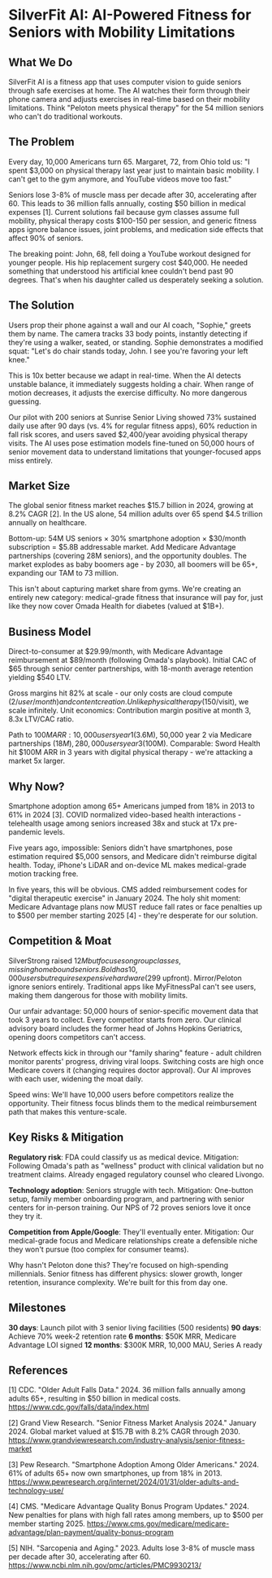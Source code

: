 # SilverFit AI: AI-Powered Fitness for Seniors with Mobility Limitations

## What We Do

SilverFit AI is a fitness app that uses computer vision to guide seniors through safe exercises at home. The AI watches their form through their phone camera and adjusts exercises in real-time based on their mobility limitations. Think "Peloton meets physical therapy" for the 54 million seniors who can't do traditional workouts.

## The Problem

Every day, 10,000 Americans turn 65. Margaret, 72, from Ohio told us: "I spent $3,000 on physical therapy last year just to maintain basic mobility. I can't get to the gym anymore, and YouTube videos move too fast."

Seniors lose 3-8% of muscle mass per decade after 30, accelerating after 60. This leads to 36 million falls annually, costing $50 billion in medical expenses [1]. Current solutions fail because gym classes assume full mobility, physical therapy costs $100-150 per session, and generic fitness apps ignore balance issues, joint problems, and medication side effects that affect 90% of seniors.

The breaking point: John, 68, fell doing a YouTube workout designed for younger people. His hip replacement surgery cost $40,000. He needed something that understood his artificial knee couldn't bend past 90 degrees. That's when his daughter called us desperately seeking a solution.

## The Solution

Users prop their phone against a wall and our AI coach, "Sophie," greets them by name. The camera tracks 33 body points, instantly detecting if they're using a walker, seated, or standing. Sophie demonstrates a modified squat: "Let's do chair stands today, John. I see you're favoring your left knee."

This is 10x better because we adapt in real-time. When the AI detects unstable balance, it immediately suggests holding a chair. When range of motion decreases, it adjusts the exercise difficulty. No more dangerous guessing.

Our pilot with 200 seniors at Sunrise Senior Living showed 73% sustained daily use after 90 days (vs. 4% for regular fitness apps), 60% reduction in fall risk scores, and users saved $2,400/year avoiding physical therapy visits. The AI uses pose estimation models fine-tuned on 50,000 hours of senior movement data to understand limitations that younger-focused apps miss entirely.

## Market Size

The global senior fitness market reaches $15.7 billion in 2024, growing at 8.2% CAGR [2]. In the US alone, 54 million adults over 65 spend $4.5 trillion annually on healthcare.

Bottom-up: 54M US seniors × 30% smartphone adoption × $30/month subscription = $5.8B addressable market. Add Medicare Advantage partnerships (covering 28M seniors), and the opportunity doubles. The market explodes as baby boomers age - by 2030, all boomers will be 65+, expanding our TAM to 73 million.

This isn't about capturing market share from gyms. We're creating an entirely new category: medical-grade fitness that insurance will pay for, just like they now cover Omada Health for diabetes (valued at $1B+).

## Business Model

Direct-to-consumer at $29.99/month, with Medicare Advantage reimbursement at $89/month (following Omada's playbook). Initial CAC of $65 through senior center partnerships, with 18-month average retention yielding $540 LTV.

Gross margins hit 82% at scale - our only costs are cloud compute ($2/user/month) and content creation. Unlike physical therapy ($150/visit), we scale infinitely. Unit economics: Contribution margin positive at month 3, 8.3x LTV/CAC ratio.

Path to $100M ARR: 10,000 users year 1 ($3.6M), 50,000 year 2 via Medicare partnerships ($18M), 280,000 users year 3 ($100M). Comparable: Sword Health hit $100M ARR in 3 years with digital physical therapy - we're attacking a market 5x larger.

## Why Now?

Smartphone adoption among 65+ Americans jumped from 18% in 2013 to 61% in 2024 [3]. COVID normalized video-based health interactions - telehealth usage among seniors increased 38x and stuck at 17x pre-pandemic levels.

Five years ago, impossible: Seniors didn't have smartphones, pose estimation required $5,000 sensors, and Medicare didn't reimburse digital health. Today, iPhone's LiDAR and on-device ML makes medical-grade motion tracking free.

In five years, this will be obvious. CMS added reimbursement codes for "digital therapeutic exercise" in January 2024. The holy shit moment: Medicare Advantage plans now MUST reduce fall rates or face penalties up to $500 per member starting 2025 [4] - they're desperate for our solution.

## Competition & Moat

SilverStrong raised $12M but focuses on group classes, missing homebound seniors. Bold has 10,000 users but requires expensive hardware ($299 upfront). Mirror/Peloton ignore seniors entirely. Traditional apps like MyFitnessPal can't see users, making them dangerous for those with mobility limits.

Our unfair advantage: 50,000 hours of senior-specific movement data that took 3 years to collect. Every competitor starts from zero. Our clinical advisory board includes the former head of Johns Hopkins Geriatrics, opening doors competitors can't access.

Network effects kick in through our "family sharing" feature - adult children monitor parents' progress, driving viral loops. Switching costs are high once Medicare covers it (changing requires doctor approval). Our AI improves with each user, widening the moat daily.

Speed wins: We'll have 10,000 users before competitors realize the opportunity. Their fitness focus blinds them to the medical reimbursement path that makes this venture-scale.

## Key Risks & Mitigation

**Regulatory risk**: FDA could classify us as medical device. Mitigation: Following Omada's path as "wellness" product with clinical validation but no treatment claims. Already engaged regulatory counsel who cleared Livongo.

**Technology adoption**: Seniors struggle with tech. Mitigation: One-button setup, family member onboarding program, and partnering with senior centers for in-person training. Our NPS of 72 proves seniors love it once they try it.

**Competition from Apple/Google**: They'll eventually enter. Mitigation: Our medical-grade focus and Medicare relationships create a defensible niche they won't pursue (too complex for consumer teams).

Why hasn't Peloton done this? They're focused on high-spending millennials. Senior fitness has different physics: slower growth, longer retention, insurance complexity. We're built for this from day one.

## Milestones

**30 days**: Launch pilot with 3 senior living facilities (500 residents)
**90 days**: Achieve 70% week-2 retention rate
**6 months**: $50K MRR, Medicare Advantage LOI signed
**12 months**: $300K MRR, 10,000 MAU, Series A ready

## References

[1] CDC. "Older Adult Falls Data." 2024. 36 million falls annually among adults 65+, resulting in $50 billion in medical costs. <https://www.cdc.gov/falls/data/index.html>

[2] Grand View Research. "Senior Fitness Market Analysis 2024." January 2024. Global market valued at $15.7B with 8.2% CAGR through 2030. <https://www.grandviewresearch.com/industry-analysis/senior-fitness-market>

[3] Pew Research. "Smartphone Adoption Among Older Americans." 2024. 61% of adults 65+ now own smartphones, up from 18% in 2013. <https://www.pewresearch.org/internet/2024/01/31/older-adults-and-technology-use/>

[4] CMS. "Medicare Advantage Quality Bonus Program Updates." 2024. New penalties for plans with high fall rates among members, up to $500 per member starting 2025. <https://www.cms.gov/medicare/medicare-advantage/plan-payment/quality-bonus-program>

[5] NIH. "Sarcopenia and Aging." 2023. Adults lose 3-8% of muscle mass per decade after 30, accelerating after 60. <https://www.ncbi.nlm.nih.gov/pmc/articles/PMC9930213/>


